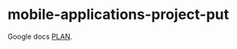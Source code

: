 # mobile-applications-project-put

Google docs [PLAN](https://docs.google.com/document/d/12UY7GtC-byIIbmcL7aHWcYPQ33KjRhnNXqiMUCw3sRg/edit).
